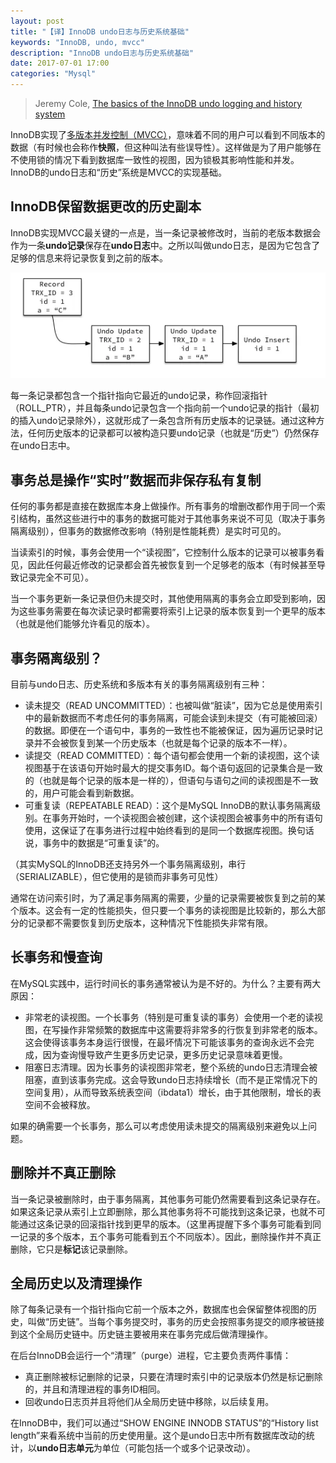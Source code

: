 ```yaml
---
layout: post
title: "【译】InnoDB undo日志与历史系统基础"
keywords: "InnoDB, undo, mvcc"
description: "InnoDB undo日志与历史系统基础"
date: 2017-07-01 17:00
categories: "Mysql"
---
```


> Jeremy Cole, [The basics of the InnoDB undo logging and history system](https://blog.jcole.us/2014/04/16/the-basics-of-the-innodb-undo-logging-and-history-system/)

InnoDB实现了[多版本并发控制（MVCC）](https://en.wikipedia.org/wiki/Multiversion_concurrency_control)，意味着不同的用户可以看到不同版本的数据（有时候也会称作**快照**，但这种叫法有些误导性）。这样做是为了用户能够在不使用锁的情况下看到数据库一致性的视图，因为锁极其影响性能和并发。InnoDB的undo日志和“历史”系统是MVCC的实现基础。

## InnoDB保留数据更改的历史副本

InnoDB实现MVCC最关键的一点是，当一条记录被修改时，当前的老版本数据会作为一条**undo记录**保存在**undo日志**中。之所以叫做undo日志，是因为它包含了足够的信息来将记录恢复到之前的版本。

![undo-record](/assets/innodb-undo/undo-record.png)

每一条记录都包含一个指针指向它最近的undo记录，称作回滚指针（ROLL_PTR），并且每条undo记录包含一个指向前一个undo记录的指针（最初的插入undo记录除外），这就形成了一条包含所有历史版本的记录链。通过这种方法，任何历史版本的记录都可以被构造只要undo记录（也就是“历史”）仍然保存在undo日志中。

## 事务总是操作“实时”数据而非保存私有复制

任何的事务都是直接在数据库本身上做操作。所有事务的增删改都作用于同一个索引结构，虽然这些进行中的事务的数据可能对于其他事务来说不可见（取决于事务隔离级别），但事务的数据修改影响（特别是性能耗费）是实时可见的。

当读索引的时候，事务会使用一个“读视图”，它控制什么版本的记录可以被事务看见，因此任何最近修改的记录都会首先被恢复到一个足够老的版本（有时候甚至导致记录完全不可见）。

当一个事务更新一条记录但仍未提交时，其他使用隔离的事务会立即受到影响，因为这些事务需要在每次读记录时都需要将索引上记录的版本恢复到一个更早的版本（也就是他们能够允许看见的版本）。

## 事务隔离级别？

目前与undo日志、历史系统和多版本有关的事务隔离级别有三种：

* 读未提交（READ UNCOMMITTED）：也被叫做“脏读”，因为它总是使用索引中的最新数据而不考虑任何的事务隔离，可能会读到未提交（有可能被回滚）的数据。即便在一个语句中，事务的一致性也不能被保证，因为遍历记录时记录并不会被恢复到某一个历史版本（也就是每个记录的版本不一样）。
* 读提交（READ COMMITTED）：每个语句都会使用一个新的读视图，这个读视图基于在该语句开始时最大的提交事务ID。每个语句返回的记录集合是一致的（也就是每个记录的版本是一样的），但语句与语句之间的读视图是不一致的，用户可能会看到新数据。
* 可重复读（REPEATABLE READ）：这个是MySQL InnoDB的默认事务隔离级别。在事务开始时，一个读视图会被创建，这个读视图会被事务中的所有语句使用，这保证了在事务进行过程中始终看到的是同一个数据库视图。换句话说，事务中的数据是“可重复读”的。

（其实MySQL的InnoDB还支持另外一个事务隔离级别，串行（SERIALIZABLE），但它使用的是锁而非事务可见性）

通常在访问索引时，为了满足事务隔离的需要，少量的记录需要被恢复到之前的某个版本。这会有一定的性能损失，但只要一个事务的读视图是比较新的，那么大部分的记录都不需要恢复到历史版本，这种情况下性能损失非常有限。

## 长事务和慢查询

在MySQL实践中，运行时间长的事务通常被认为是不好的。为什么？主要有两大原因：

* 非常老的读视图。一个长事务（特别是可重复读的事务）会使用一个老的读视图，在写操作非常频繁的数据库中这需要将非常多的行恢复到非常老的版本。这会使得该事务本身运行很慢，在最坏情况下可能该事务的查询永远不会完成，因为查询慢导致产生更多历史记录，更多历史记录意味着更慢。
* 阻塞日志清理。因为长事务的读视图非常老，整个系统的undo日志清理会被阻塞，直到该事务完成。这会导致undo日志持续增长（而不是正常情况下的空间复用），从而导致系统表空间（ibdata1）增长，由于其他限制，增长的表空间不会被释放。

如果的确需要一个长事务，那么可以考虑使用读未提交的隔离级别来避免以上问题。

## 删除并不真正删除

当一条记录被删除时，由于事务隔离，其他事务可能仍然需要看到这条记录存在。如果这条记录从索引上立即删除，那么其他事务将不可能找到这条记录，也就不可能通过这条记录的回滚指针找到更早的版本。（这里再提醒下多个事务可能看到同一记录的多个版本，五个事务可能看到五个不同版本）。因此，删除操作并不真正删除，它只是**标记**该记录删除。

## 全局历史以及清理操作

除了每条记录有一个指针指向它前一个版本之外，数据库也会保留整体视图的历史，叫做“历史链”。当每个事务提交时，事务的历史会按照事务提交的顺序被链接到这个全局历史链中。历史链主要被用来在事务完成后做清理操作。

在后台InnoDB会运行一个“清理”（purge）进程，它主要负责两件事情：

* 真正删除被标记删除的记录，只要在清理时索引中的记录版本仍然是标记删除的，并且和清理进程的事务ID相同。
* 回收undo日志页并且将他们从全局历史链中移除，以后续复用。

在InnoDB中，我们可以通过“SHOW ENGINE INNODB STATUS”的“History list length”来看系统中当前的历史使用量。这个是undo日志中所有数据库改动的统计，以**undo日志单元**为单位（可能包括一个或多个记录改动）。

